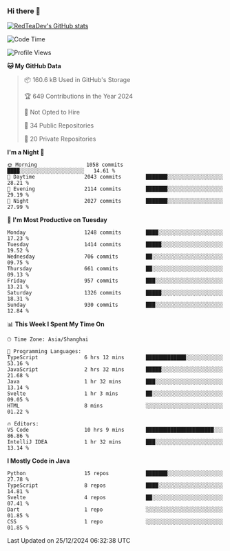 ### Hi there 👋

<!--
**RedTeaDev/RedTeaDev** is a ✨ _special_ ✨ repository because its `README.md` (this file) appears on your GitHub profile.

Here are some ideas to get you started:

- 🔭 I’m currently working on ...
- 🌱 I’m currently learning ...
- 👯 I’m looking to collaborate on ...
- 🤔 I’m looking for help with ...
- 💬 Ask me about ...
- 📫 How to reach me: ...
- 😄 Pronouns: ...
- ⚡ Fun fact: ...
-->

<!--
[![wakatime](https://wakatime.com/badge/user/6b101ed0-04c0-4490-9283-eb61f2efff96.svg)](https://wakatime.com/@6b101ed0-04c0-4490-9283-eb61f2efff96)
!-->

[![RedTeaDev's GitHub stats](https://github-readme-stats.vercel.app/api?username=RedTeaDev\&include_all_commits=true)](https://github.com/anuraghazra/github-readme-stats)
<!--
[![willianrod's wakatime stats](https://github-readme-stats.vercel.app/api/wakatime?username=RedTeaDev)](https://github.com/anuraghazra/github-readme-stats)
!-->
<!--START_SECTION:waka-->
![Code Time](http://img.shields.io/badge/Code%20Time-2%2C830%20hrs%2023%20mins-blue)

![Profile Views](http://img.shields.io/badge/Profile%20Views-0-blue)

**🐱 My GitHub Data** 

> 📦 160.6 kB Used in GitHub's Storage 
 > 
> 🏆 649 Contributions in the Year 2024
 > 
> 🚫 Not Opted to Hire
 > 
> 📜 34 Public Repositories 
 > 
> 🔑 20 Private Repositories 
 > 
**I'm a Night 🦉** 

```text
🌞 Morning                1058 commits        ████░░░░░░░░░░░░░░░░░░░░░   14.61 % 
🌆 Daytime                2043 commits        ███████░░░░░░░░░░░░░░░░░░   28.21 % 
🌃 Evening                2114 commits        ███████░░░░░░░░░░░░░░░░░░   29.19 % 
🌙 Night                  2027 commits        ███████░░░░░░░░░░░░░░░░░░   27.99 % 
```
📅 **I'm Most Productive on Tuesday** 

```text
Monday                   1248 commits        ████░░░░░░░░░░░░░░░░░░░░░   17.23 % 
Tuesday                  1414 commits        █████░░░░░░░░░░░░░░░░░░░░   19.52 % 
Wednesday                706 commits         ██░░░░░░░░░░░░░░░░░░░░░░░   09.75 % 
Thursday                 661 commits         ██░░░░░░░░░░░░░░░░░░░░░░░   09.13 % 
Friday                   957 commits         ███░░░░░░░░░░░░░░░░░░░░░░   13.21 % 
Saturday                 1326 commits        █████░░░░░░░░░░░░░░░░░░░░   18.31 % 
Sunday                   930 commits         ███░░░░░░░░░░░░░░░░░░░░░░   12.84 % 
```


📊 **This Week I Spent My Time On** 

```text
🕑︎ Time Zone: Asia/Shanghai

💬 Programming Languages: 
TypeScript               6 hrs 12 mins       █████████████░░░░░░░░░░░░   53.16 % 
JavaScript               2 hrs 32 mins       █████░░░░░░░░░░░░░░░░░░░░   21.68 % 
Java                     1 hr 32 mins        ███░░░░░░░░░░░░░░░░░░░░░░   13.14 % 
Svelte                   1 hr 3 mins         ██░░░░░░░░░░░░░░░░░░░░░░░   09.05 % 
HTML                     8 mins              ░░░░░░░░░░░░░░░░░░░░░░░░░   01.22 % 

🔥 Editors: 
VS Code                  10 hrs 9 mins       ██████████████████████░░░   86.86 % 
IntelliJ IDEA            1 hr 32 mins        ███░░░░░░░░░░░░░░░░░░░░░░   13.14 % 
```

**I Mostly Code in Java** 

```text
Python                   15 repos            ███████░░░░░░░░░░░░░░░░░░   27.78 % 
TypeScript               8 repos             ████░░░░░░░░░░░░░░░░░░░░░   14.81 % 
Svelte                   4 repos             ██░░░░░░░░░░░░░░░░░░░░░░░   07.41 % 
Dart                     1 repo              ░░░░░░░░░░░░░░░░░░░░░░░░░   01.85 % 
CSS                      1 repo              ░░░░░░░░░░░░░░░░░░░░░░░░░   01.85 % 
```




 Last Updated on 25/12/2024 06:32:38 UTC
<!--END_SECTION:waka-->


